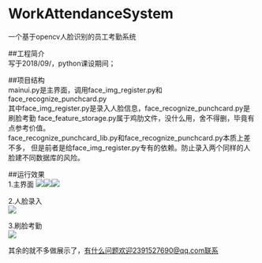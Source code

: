 # WorkAttendanceSystem    
一个基于opencv人脸识别的员工考勤系统    

##工程简介  
写于2018/09/，python课设期间；

##项目结构    
mainui.py是主界面，调用face_img_register.py和face_recognize_punchcard.py   
其中face_img_register.py是录入人脸信息，face_recognize_punchcard.py是刷脸考勤
face_feature_storage.py属于鸡肋文件，没什么用，舍不得删，毕竟有点参考价值。   
face_recognize_punchcard_lib.py和face_recognize_punchcard.py本质上差不多，
但是前者是给face_img_register.py专有的依赖。防止录入两个同样的人脸建不同数据库的风险。


##运行效果   
1.主界面
![](https://i.imgur.com/fNw0Mgj.png)![](https://i.imgur.com/Gg3hmBs.png)![](https://i.imgur.com/ymz7nYV.png)

   


2.人脸录入   
![](https://i.imgur.com/Gg3hmBs.png)    


3.刷脸考勤  
![](https://i.imgur.com/ymz7nYV.png)


其余的就不多做展示了，有什么问题欢迎2391527690@qq.com联系
